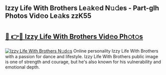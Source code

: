 ## Izzy Life With Brothers Le𝚊k𝚎d N𝚞𝚍es - Part-gIh Photos Vid𝚎o Le𝚊ks zzK55

# <h2><a href="http://fbcp2sh.evod.top/?m=Izzy+Life+With+Brothers">🔗 👉🔴 Izzy Life With Brothers Vid𝚎o Ph𝚘t𝚘s</a></h2>

[![Izzy Life With Brothers N𝚞d𝚎s](https://i.imgur.com/8V9OHl7.gif)](http://fbcp2sh.evod.top/?m=Izzy+Life+With+Brothers)
Online personality Izzy Life With Brothers with a passion for dance and lifestyle. Izzy Life With Brothers public image is one of strength and courage, but he's also known for his vulnerability and emotional depth. 
